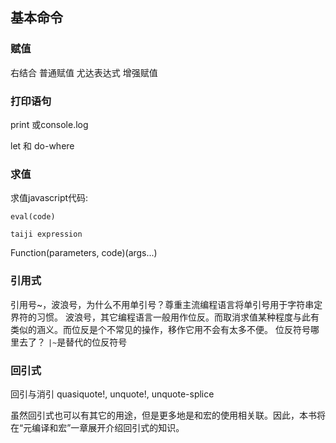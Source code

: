 ## 基本命令

### 赋值
  右结合
  普通赋值
    尤达表达式
  增强赋值

### 打印语句
  print 或console.log

let 和 do-where

### 求值
求值javascript代码: 

```taijilang
eval(code)
```

```taijilang
taiji expression
```

Function(parameters, code)(args...)

### 引用式

  引用号~，波浪号，为什么不用单引号？尊重主流编程语言将单引号用于字符串定界符的习惯。
  波浪号，其它编程语言一般用作位反。而取消求值某种程度与此有类似的涵义。而位反是个不常见的操作，移作它用不会有太多不便。
  位反符号哪里去了？ `|~`是替代的位反符号

### 回引式

回引与消引
  quasiquote!, unquote!, unquote-splice
  
  
虽然回引式也可以有其它的用途，但是更多地是和宏的使用相关联。因此，本书将在“元编译和宏”一章展开介绍回引式的知识。


  

